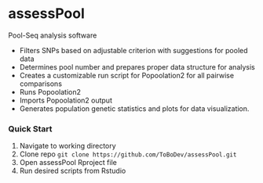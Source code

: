 # assessPool
Pool-Seq analysis software

* Filters SNPs based on adjustable criterion with suggestions for pooled data 
* Determines pool number and prepares proper data structure for analysis
* Creates a customizable run script for Popoolation2 for all pairwise comparisons
* Runs Popoolation2
* Imports Popoolation2 output
* Generates population genetic statistics and plots for data visualization.

### Quick Start
  1. Navigate to working directory
  2. Clone repo
    `git clone https://github.com/ToBoDev/assessPool.git` 
  3. Open assessPool Rproject file
  4. Run desired scripts from Rstudio
  
